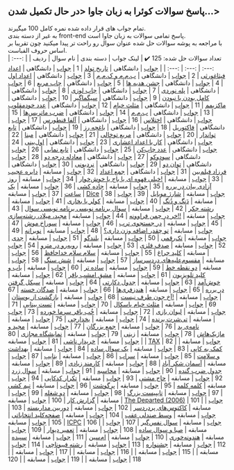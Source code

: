 ## پاسخ سوالات کوئرا به زبان جاوا <در حال تکمیل شدن...>
تمام جواب های قرار داده شده نمره کامل 100 میگیرند.
<br />به غیر از دسته بندی front-end پاسخ تمامی سوالات به زبان جاوا است.
<br />با مراجعه به پوشه سوالات حل شده عنوان سوال رو راحت تر پیدا میکنید چون تقریبا بر اساس حروف الفباست.
<br />تعداد سوالات حل شده: 125
:heavy_check_mark:
| لینک جواب | دسته بندی | نام سوال | ردیف |
| :---: | :---: | :---: | :---: |
| [جواب](https://github.com/BaharehViani/Quera-Solutions/blob/main/%D8%B3%D9%88%D8%A7%D9%84%D8%A7%D8%AA%20%D8%AD%D9%84%20%D8%B4%D8%AF%D9%87/%D8%AA%D8%A7%D8%B1%DB%8C%D8%AE%20%D8%AA%D9%88%D9%84%D8%AF/App.java) | دانشگاهی | [تاریخ تولد](https://quera.org/problemset/615) | 1
| [جواب](https://github.com/BaharehViani/Quera-Solutions/blob/main/%D8%B3%D9%88%D8%A7%D9%84%D8%A7%D8%AA%20%D8%AD%D9%84%20%D8%B4%D8%AF%D9%87/%D8%A7%D8%B9%D8%AF%D8%A7%D8%AF%20%D9%81%DB%8C%D8%AB%D8%A7%D8%BA%D9%88%D8%B1%D8%AB%DB%8C/App.java) | دانشگاهی | [اعداد فیثاغورثی](https://quera.org/problemset/280) | 2
| [جواب](https://github.com/BaharehViani/Quera-Solutions/blob/main/%D8%B3%D9%88%D8%A7%D9%84%D8%A7%D8%AA%20%D8%AD%D9%84%20%D8%B4%D8%AF%D9%87/%D8%A8.%D9%85.%D9%85%20%D9%88%20%DA%A9.%D9%85.%D9%85/App.java) | دانشگاهی | [ب.م.م و ک.م.م](https://quera.org/problemset/590) | 3
| [جواب](https://github.com/BaharehViani/Quera-Solutions/blob/main/%D8%B3%D9%88%D8%A7%D9%84%D8%A7%D8%AA%20%D8%AD%D9%84%20%D8%B4%D8%AF%D9%87/%D8%A7%D8%B9%D8%AF%D8%A7%D8%AF%20%D8%A7%D9%88%D9%84/App.java) | دانشگاهی | [اعداد اول](https://quera.org/problemset/293) | 4
| [جواب](https://github.com/BaharehViani/Quera-Solutions/blob/main/%D8%B3%D9%88%D8%A7%D9%84%D8%A7%D8%AA%20%D8%AD%D9%84%20%D8%B4%D8%AF%D9%87/%D8%AC%D8%B4%D9%86%20%D9%87%D8%AF%DB%8C%D9%87%E2%80%8C%D9%87%D8%A7/App.java) | دانشگاهی | [جشن هدیه ها](https://quera.org/problemset/660) | 5
| [جواب](https://github.com/BaharehViani/Quera-Solutions/blob/main/%D8%B3%D9%88%D8%A7%D9%84%D8%A7%D8%AA%20%D8%AD%D9%84%20%D8%B4%D8%AF%D9%87/%DA%86%D8%A7%D9%BE%20%D9%85%D8%B1%D8%A8%D8%B9/App.java) | دانشگاهی | [چاپ مربع](https://quera.org/problemset/591) | 6
| [جواب](https://github.com/BaharehViani/Quera-Solutions/blob/main/%D8%B3%D9%88%D8%A7%D9%84%D8%A7%D8%AA%20%D8%AD%D9%84%20%D8%B4%D8%AF%D9%87/%D9%BE%D9%84%D9%87%E2%80%8C%D9%86%D9%88%D8%B1%D8%AF%DB%8C/App.java) | دانشگاهی | [پله نوردی](https://quera.org/problemset/603) | 7
| [جواب](https://github.com/BaharehViani/Quera-Solutions/blob/main/%D8%B3%D9%88%D8%A7%D9%84%D8%A7%D8%AA%20%D8%AD%D9%84%20%D8%B4%D8%AF%D9%87/%DA%86%D8%A7%D9%BE%20%D9%84%D9%88%D8%B2%DB%8C/App.java) | دانشگاهی | [چاپ لوزی](https://quera.org/problemset/618) | 8
| [جواب](https://github.com/BaharehViani/Quera-Solutions/blob/main/%D8%B3%D9%88%D8%A7%D9%84%D8%A7%D8%AA%20%D8%AD%D9%84%20%D8%B4%D8%AF%D9%87/%DA%A9%D8%A7%D9%85%D9%84%20%D8%A8%D9%88%D8%AF%D9%86%20%DB%8C%D8%A7%20%D9%86%D8%A8%D9%88%D8%AF%D9%86/App.java) | دانشگاهی | [کامل بودن یا نبودن](https://quera.org/problemset/282) | 9
| [جواب](https://github.com/BaharehViani/Quera-Solutions/blob/main/%D8%B3%D9%88%D8%A7%D9%84%D8%A7%D8%AA%20%D8%AD%D9%84%20%D8%B4%D8%AF%D9%87/%D8%B3%DB%8C%DA%AF%D9%85%D8%A7%DA%AF%DB%8C%D8%B1/App.java) | دانشگاهی | [سیگماگیر](https://quera.org/problemset/647) | 10
| [جواب](https://github.com/BaharehViani/Quera-Solutions/blob/main/%D8%B3%D9%88%D8%A7%D9%84%D8%A7%D8%AA%20%D8%AD%D9%84%20%D8%B4%D8%AF%D9%87/%D9%85%D8%A7%DA%A9%D8%B2%DB%8C%D9%85%D9%85/App.java) | دانشگاهی | [ماکزیمم](https://quera.org/problemset/588) | 11
| [جواب](https://github.com/BaharehViani/Quera-Solutions/blob/main/%D8%B3%D9%88%D8%A7%D9%84%D8%A7%D8%AA%20%D8%AD%D9%84%20%D8%B4%D8%AF%D9%87/%D9%85%D8%AB%D9%84%D8%AB%20%D8%AE%DB%8C%D8%A7%D9%85/App.java) | دانشگاهی | [مثلث خیام](https://quera.org/problemset/595) | 12
| [جواب](https://github.com/BaharehViani/Quera-Solutions/blob/main/%D8%B3%D9%88%D8%A7%D9%84%D8%A7%D8%AA%20%D8%AD%D9%84%20%D8%B4%D8%AF%D9%87/%D8%B9%D8%AF%D8%AF%20%D8%AE%D9%88%D8%AF%D9%85%D9%82%D9%84%D9%88%D8%A8/App.java) | دانشگاهی | [عدد خودمقلوب](https://quera.org/problemset/617) | 13
| [جواب](https://github.com/BaharehViani/Quera-Solutions/blob/main/%D8%B3%D9%88%D8%A7%D9%84%D8%A7%D8%AA%20%D8%AD%D9%84%20%D8%B4%D8%AF%D9%87/%D8%A8.%D9%85.%D9%85/App.java) | دانشگاهی | [ب.م.م](https://quera.org/problemset/305) | 14
| [جواب](https://github.com/BaharehViani/Quera-Solutions/blob/main/%D8%B3%D9%88%D8%A7%D9%84%D8%A7%D8%AA%20%D8%AD%D9%84%20%D8%B4%D8%AF%D9%87/%D8%B6%D8%B1%D8%A8%20%D9%85%D8%A7%D8%AA%D8%B1%DB%8C%D8%B3%E2%80%8C%D9%87%D8%A7/App.java) | دانشگاهی | [ضرب ماتریس‌ها](https://quera.org/problemset/607) | 15
| [جواب](https://github.com/BaharehViani/Quera-Solutions/blob/main/%D8%B3%D9%88%D8%A7%D9%84%D8%A7%D8%AA%20%D8%AD%D9%84%20%D8%B4%D8%AF%D9%87/%D8%A7%D8%AE%D8%AA%D9%84%D8%A7%D8%B3/App.java) | دانشگاهی | [اختلاس](https://quera.org/problemset/177664) | 16
| [جواب](https://github.com/BaharehViani/Quera-Solutions/blob/main/%D8%B3%D9%88%D8%A7%D9%84%D8%A7%D8%AA%20%D8%AD%D9%84%20%D8%B4%D8%AF%D9%87/%D8%A2%D9%84%D9%81%D8%A7%20%D9%82%D9%86%D8%B7%D9%88%D8%B1%D8%B3/App.java) | دانشگاهی | [آلفا قنطورس](https://quera.org/problemset/66859) | 17
| [جواب](https://github.com/BaharehViani/Quera-Solutions/blob/main/%D8%B3%D9%88%D8%A7%D9%84%D8%A7%D8%AA%20%D8%AD%D9%84%20%D8%B4%D8%AF%D9%87/%D9%81%D8%A7%DA%A9%D8%AA%D9%88%D8%B1%DB%8C%D9%84/App.java) | دانشگاهی | [فاکتوریل](https://quera.org/problemset/589) | 18
| [جواب](https://github.com/BaharehViani/Quera-Solutions/blob/main/%D8%B3%D9%88%D8%A7%D9%84%D8%A7%D8%AA%20%D8%AD%D9%84%20%D8%B4%D8%AF%D9%87/%D8%A8%D8%A7%D8%BA%DA%86%D9%87%20%D8%B1%D8%B2/App.java) | دانشگاهی | [باغچه رز](https://quera.org/problemset/66867) | 19
| [جواب](https://github.com/BaharehViani/Quera-Solutions/blob/main/%D8%B3%D9%88%D8%A7%D9%84%D8%A7%D8%AA%20%D8%AD%D9%84%20%D8%B4%D8%AF%D9%87/%D8%AA%D8%A7%D8%A8%D8%B9%20%D8%AA%D9%88%D8%A7%D9%86%D8%AF%D8%A7%D8%B1/App.java) | دانشگاهی | [تابع تواندار](https://quera.org/problemset/304) | 20
| [جواب](https://github.com/BaharehViani/Quera-Solutions/blob/main/%D8%B3%D9%88%D8%A7%D9%84%D8%A7%D8%AA%20%D8%AD%D9%84%20%D8%B4%D8%AF%D9%87/%D9%85%D8%B1%D8%A8%D8%B9%20%D8%AA%D9%88%D8%AE%D8%A7%D9%84%DB%8C/App.java) | دانشگاهی | [مربع توخالی](https://quera.org/problemset/283) | 21
| [جواب](https://github.com/BaharehViani/Quera-Solutions/blob/main/%D8%B3%D9%88%D8%A7%D9%84%D8%A7%D8%AA%20%D8%AD%D9%84%20%D8%B4%D8%AF%D9%87/%D9%85%D8%A8%D9%86%D8%A7/App.java) | دانشگاهی | [مبنا](https://quera.org/problemset/594) | 22
| [جواب](https://github.com/BaharehViani/Quera-Solutions/blob/main/%D8%B3%D9%88%D8%A7%D9%84%D8%A7%D8%AA%20%D8%AD%D9%84%20%D8%B4%D8%AF%D9%87/%DA%A9%D8%A7%D8%B1%20%D8%A8%D8%A7%20%D8%A7%D8%B9%D8%AF%D8%A7%D8%AF%20%D8%A7%D8%B9%D8%B4%D8%A7%D8%B1%DB%8C/App.java) | دانشگاهی | [کار با اعداد اعشاری](https://quera.org/problemset/292) | 23
| [جواب](https://github.com/BaharehViani/Quera-Solutions/blob/main/%D8%B3%D9%88%D8%A7%D9%84%D8%A7%D8%AA%20%D8%AD%D9%84%20%D8%B4%D8%AF%D9%87/%D8%A7%D9%88%D9%84%E2%80%8C%D8%A8%DB%8C%D9%86%DB%8C/App.java) | دانشگاهی | [اول‌بینی](https://quera.org/problemset/649) | 24
| [جواب](https://github.com/BaharehViani/Quera-Solutions/blob/main/%D8%B3%D9%88%D8%A7%D9%84%D8%A7%D8%AA%20%D8%AD%D9%84%20%D8%B4%D8%AF%D9%87/%D8%B9%D8%AF%D8%AF%20%DA%86%D8%A7%D9%BE%E2%80%8C%DA%A9%D9%86/App.java) | دانشگاهی | [عدد چاپ‌کن](https://quera.org/problemset/9774) | 25
| [جواب](https://github.com/BaharehViani/Quera-Solutions/blob/main/%D8%B3%D9%88%D8%A7%D9%84%D8%A7%D8%AA%20%D8%AD%D9%84%20%D8%B4%D8%AF%D9%87/%D8%AA%D8%A7%D8%A8%D8%B9%20%D9%86%D9%85%D8%A7%DB%8C%DB%8C/App.java) | دانشگاهی | [تابع نمایی](https://quera.org/problemset/297) | 26
| [جواب](https://github.com/BaharehViani/Quera-Solutions/blob/main/%D8%B3%D9%88%D8%A7%D9%84%D8%A7%D8%AA%20%D8%AD%D9%84%20%D8%B4%D8%AF%D9%87/%D8%B3%D9%88%D8%AF%D9%88%DA%A9%D9%88/App.java) | دانشگاهی | [سودوکو](https://quera.org/problemset/9743) | 27
| [جواب](https://github.com/BaharehViani/Quera-Solutions/blob/main/%D8%B3%D9%88%D8%A7%D9%84%D8%A7%D8%AA%20%D8%AD%D9%84%20%D8%B4%D8%AF%D9%87/%D9%85%D8%B9%D8%A7%D8%AF%D9%84%D9%87%20%D8%AF%D8%B1%D8%AC%D9%87%20%D8%AF%D9%88/App.java) | دانشگاهی | [معادله درجه دو](https://quera.org/problemset/294) | 28
| [جواب](https://github.com/BaharehViani/Quera-Solutions/blob/main/%D8%B3%D9%88%D8%A7%D9%84%D8%A7%D8%AA%20%D8%AD%D9%84%20%D8%B4%D8%AF%D9%87/%D8%AA%D9%88%D8%A7%D9%86%20%D8%AF%D9%88/App.java) | دانشگاهی | [توان دو](https://quera.org/problemset/616) | 29
| [جواب](https://github.com/BaharehViani/Quera-Solutions/blob/main/%D8%B3%D9%88%D8%A7%D9%84%D8%A7%D8%AA%20%D8%AD%D9%84%20%D8%B4%D8%AF%D9%87/%D9%86%D8%B1%D8%AF%D8%A8%D9%88%D9%86%DB%8C/App.java) | دانشگاهی | [نردبونی](https://quera.org/problemset/640) | 30
| [جواب](https://github.com/BaharehViani/Quera-Solutions/blob/main/%D8%B3%D9%88%D8%A7%D9%84%D8%A7%D8%AA%20%D8%AD%D9%84%20%D8%B4%D8%AF%D9%87/%D9%81%D8%B1%D8%B2%D8%A7%D8%AF%20%D9%81%DB%8C%D9%84%D9%85%E2%80%8C%D8%A8%DB%8C%D9%86/App.java) | دانشگاهی | [فرزاد فیلم‌بین](https://quera.org/problemset/655) | 31
| [جواب](https://github.com/BaharehViani/Quera-Solutions/blob/main/%D8%B3%D9%88%D8%A7%D9%84%D8%A7%D8%AA%20%D8%AD%D9%84%20%D8%B4%D8%AF%D9%87/%D8%AC%D9%85%D8%B9%20%D8%A7%D8%B9%D8%AF%D8%A7%D8%AF/App.java) | دانشگاهی | [جمع اعداد](https://quera.org/problemset/637) | 32
| [جواب](https://github.com/BaharehViani/Quera-Solutions/blob/main/%D8%B3%D9%88%D8%A7%D9%84%D8%A7%D8%AA%20%D8%AD%D9%84%20%D8%B4%D8%AF%D9%87/%D8%AF%D8%A7%DB%8C%D8%B1%D9%87%20%D8%B9%D8%AC%DB%8C%D8%A8/App.java) | مسابقه | [دایره عجیب](https://quera.org/problemset/34081) | 33
| [جواب](https://github.com/BaharehViani/Quera-Solutions/blob/main/%D8%B3%D9%88%D8%A7%D9%84%D8%A7%D8%AA%20%D8%AD%D9%84%20%D8%B4%D8%AF%D9%87/%D8%AE%DB%8C%D9%84%DB%8C%20%D9%82%D9%87%D9%88%D9%87%20%D8%A7%DB%8C%20%DB%8C%D8%A7%20%D8%A8%D8%A7%D8%AC%20%DB%8C%D8%A7%20%D8%AE%D9%88%D8%B4%E2%80%8C%D8%AE%D9%88%D8%A7%D8%B1!/App.java) | مسابقه | [!خیلی قهوه ای یا باج یا خوش‌خوار](https://quera.org/problemset/9596) | 34
| [جواب](https://github.com/BaharehViani/Quera-Solutions/blob/main/%D8%B3%D9%88%D8%A7%D9%84%D8%A7%D8%AA%20%D8%AD%D9%84%20%D8%B4%D8%AF%D9%87/%D8%B1%D9%88%D8%B2%20%D8%A2%D8%B2%D8%A7%D8%AF%DB%8C%20%D8%A8%DB%8C%D8%A7%D9%86%20%D8%AF%D8%B1%20%D8%A8%D8%B1%D8%B1%D9%87/App.java) | مسابقه | [روز آزادی بیان در برره](https://quera.org/problemset/10162) | 35
| [جواب](https://github.com/BaharehViani/Quera-Solutions/blob/main/%D8%B3%D9%88%D8%A7%D9%84%D8%A7%D8%AA%20%D8%AD%D9%84%20%D8%B4%D8%AF%D9%87/%D8%AC%D8%A7%D8%AF%D9%87%20%DA%A9%D8%B4%DB%8C/App.java) | مسابقه | [جاده کشی](https://quera.org/problemset/2637) | 36
| [جواب](https://github.com/BaharehViani/Quera-Solutions/blob/main/%D8%B3%D9%88%D8%A7%D9%84%D8%A7%D8%AA%20%D8%AD%D9%84%20%D8%B4%D8%AF%D9%87/%DB%8C%DA%A9%20%D8%B3%D8%A7%D8%B9%D8%AA/App.java) | مسابقه | [یک ساعت](https://quera.org/problemset/2886) | 37
| [جواب](https://github.com/BaharehViani/Quera-Solutions/blob/main/%D8%B3%D9%88%D8%A7%D9%84%D8%A7%D8%AA%20%D8%AD%D9%84%20%D8%B4%D8%AF%D9%87/Dice/App.java) | مسابقه | [Dice](https://quera.org/problemset/41175) | 38
| [جواب](https://github.com/BaharehViani/Quera-Solutions/blob/main/%D8%B3%D9%88%D8%A7%D9%84%D8%A7%D8%AA%20%D8%AD%D9%84%20%D8%B4%D8%AF%D9%87/%D8%B4%D8%A7%D8%B1%DA%98%20%D9%85%D9%88%D8%A8%D8%A7%DB%8C%D9%84/App.java) | مسابقه | [شارژ موبایل](https://quera.org/problemset/17244) | 39
| [جواب](https://github.com/BaharehViani/Quera-Solutions/blob/main/%D8%B3%D9%88%D8%A7%D9%84%D8%A7%D8%AA%20%D8%AD%D9%84%20%D8%B4%D8%AF%D9%87/%D8%AF%D9%8E%D9%86%DA%AF%20%D9%88%20%D8%AF%D9%8F%D9%86%DA%AF/App.java) | مسابقه | [دَنگ و دُنگ](https://quera.org/problemset/127290) | 40
| [جواب](https://github.com/BaharehViani/Quera-Solutions/blob/main/%D8%B3%D9%88%D8%A7%D9%84%D8%A7%D8%AA%20%D8%AD%D9%84%20%D8%B4%D8%AF%D9%87/%DA%A9%D9%88%D9%84%D8%B1%20%DB%8C%D8%A7%20%D8%A8%D8%AE%D8%A7%D8%B1%DB%8C/App.java) | مسابقه | [کولر یا بخاری](https://quera.org/problemset/147635) | 41
| [جواب](https://github.com/BaharehViani/Quera-Solutions/blob/main/%D8%B3%D9%88%D8%A7%D9%84%D8%A7%D8%AA%20%D8%AD%D9%84%20%D8%B4%D8%AF%D9%87/%D8%B1%D8%B4%D8%AA%D9%87%20%DA%86%DA%A9%D8%B1/App.java) | مسابقه | [رشته چکر](https://quera.org/problemset/106795) | 42
| [جواب](https://github.com/BaharehViani/Quera-Solutions/blob/main/%D8%B3%D9%88%D8%A7%D9%84%D8%A7%D8%AA%20%D8%AD%D9%84%20%D8%B4%D8%AF%D9%87/%D8%B3%D9%88%D8%A7%D9%84%20%D8%A8%D8%B1%D9%86%D8%A7%D9%85%D9%87%20%D9%86%D9%88%DB%8C%D8%B3%DB%8C%20%D8%A8%D8%B1%D9%86%D8%A7%D9%85%D9%87%20%D9%86%D9%88%DB%8C%D8%B3%DB%8C%20%D8%B3%D9%88%D8%A7%D9%84/App.java) | مسابقه | [سوال برنامه نویسی برنامه نویسی سوال](https://quera.org/problemset/3408) | 43
| [جواب](https://github.com/BaharehViani/Quera-Solutions/blob/main/%D8%B3%D9%88%D8%A7%D9%84%D8%A7%D8%AA%20%D8%AD%D9%84%20%D8%B4%D8%AF%D9%87/%D8%AE%D8%B1%20%D8%AF%D8%B1%20%DA%86%D9%85%D9%86%20%D9%81%D8%B1%D8%A7%D9%88%D9%88%D9%86%D9%87!!/App.java) | مسابقه | [!!خر در چمن فراوونه](https://quera.org/problemset/4065) | 44
| [جواب](https://github.com/BaharehViani/Quera-Solutions/blob/main/%D8%B3%D9%88%D8%A7%D9%84%D8%A7%D8%AA%20%D8%AD%D9%84%20%D8%B4%D8%AF%D9%87/%D9%85%D8%AC%DB%8C%D8%AF%D8%8C%20%D9%85%DB%8C%D9%84%D8%A7%D8%AF%D8%8C%20%D8%B1%D8%B4%D8%AA%D9%87%E2%80%8C%D8%B3%D8%A7%D8%B2%DB%8C/App.java) | مسابقه | [مجید، میلاد، رشته‌سازی](https://quera.org/problemset/9110) | 45
| [جواب](https://github.com/BaharehViani/Quera-Solutions/blob/main/%D8%B3%D9%88%D8%A7%D9%84%D8%A7%D8%AA%20%D8%AD%D9%84%20%D8%B4%D8%AF%D9%87/%D8%AF%D8%B1%20%D8%AC%D8%B3%D8%AA%D8%AC%D9%88%DB%8C%20%D8%AA%D8%B1%D8%A8/App.java) | مسابقه | [در جستجوی ترب](https://quera.org/problemset/62451) | 46
| [جواب](https://github.com/BaharehViani/Quera-Solutions/blob/main/%D8%B3%D9%88%D8%A7%D9%84%D8%A7%D8%AA%20%D8%AD%D9%84%20%D8%B4%D8%AF%D9%87/%D8%B3%D9%88%D8%B1%D8%A7%D8%AE%20%D9%85%D9%88%D8%B4/App.java) | مسابقه | [سوراخ موش](https://quera.org/problemset/91712) | 47
| [جواب](https://github.com/BaharehViani/Quera-Solutions/blob/main/%D8%B3%D9%88%D8%A7%D9%84%D8%A7%D8%AA%20%D8%AD%D9%84%20%D8%B4%D8%AF%D9%87/%D8%AA%D9%88%20%DA%86%D9%82%D8%AF%D8%B1%20%D8%A7%D8%B6%D8%A7%D9%81%D9%87%20%D9%88%D8%B2%D9%86%20%D8%AF%D8%A7%D8%B1%DB%8C%D8%9F/App.java) | مسابقه | [تو چقدر اضافه وزن داری؟](https://quera.org/problemset/3404) | 48
| [جواب](https://github.com/BaharehViani/Quera-Solutions/blob/main/%D8%B3%D9%88%D8%A7%D9%84%D8%A7%D8%AA%20%D8%AD%D9%84%20%D8%B4%D8%AF%D9%87/%D9%86%D9%88%D8%A8%D8%B1%D8%A7%D9%86%D9%87/App.java) | مسابقه | [نوبرانه](https://quera.org/problemset/104588) | 49
| [جواب](https://github.com/BaharehViani/Quera-Solutions/blob/main/%D8%B3%D9%88%D8%A7%D9%84%D8%A7%D8%AA%20%D8%AD%D9%84%20%D8%B4%D8%AF%D9%87/%D8%AA%DA%A9%E2%80%8C%D8%B1%D9%82%D9%85%DB%8C/App.java) | مسابقه | [تک‌رقمی](https://quera.org/problemset/3539) | 50
| [جواب](https://github.com/BaharehViani/Quera-Solutions/blob/main/%D8%B3%D9%88%D8%A7%D9%84%D8%A7%D8%AA%20%D8%AD%D9%84%20%D8%B4%D8%AF%D9%87/%D8%A8%D9%84%D9%86%D8%AF%DA%AF%D9%88/App.java) | مسابقه | [بلندگو](https://quera.org/problemset/3430) | 51
| [جواب](https://github.com/BaharehViani/Quera-Solutions/blob/main/%D8%B3%D9%88%D8%A7%D9%84%D8%A7%D8%AA%20%D8%AD%D9%84%20%D8%B4%D8%AF%D9%87/%D8%AC%D8%AF%DB%8C/App.java) | مسابقه | [جدی](https://quera.org/problemset/34085) | 52
| [جواب](https://github.com/BaharehViani/Quera-Solutions/blob/main/%D8%B3%D9%88%D8%A7%D9%84%D8%A7%D8%AA%20%D8%AD%D9%84%20%D8%B4%D8%AF%D9%87/%D8%B5%D8%AF%D9%81%20%D9%81%D9%84%D8%B2%DB%8C/App.java) | مسابقه | [صدف فلزی](https://quera.org/problemset/6581) | 53
| [جواب](https://github.com/BaharehViani/Quera-Solutions/blob/main/%D8%B3%D9%88%D8%A7%D9%84%D8%A7%D8%AA%20%D8%AD%D9%84%20%D8%B4%D8%AF%D9%87/%D8%B1%D9%88%D8%A8%D9%87%E2%80%8C%D8%B1%D9%88%20%D8%AF%D8%B1%20%D9%85%D8%AA%D8%B1%D9%88/App.java) | مسابقه | [روبه‌رو در مترو](https://quera.org/problemset/218361) | 54
| [جواب](https://github.com/BaharehViani/Quera-Solutions/blob/main/%D8%B3%D9%88%D8%A7%D9%84%D8%A7%D8%AA%20%D8%AD%D9%84%20%D8%B4%D8%AF%D9%87/%DA%A9%D9%84%DB%8C%D8%AF%20%DA%86%D8%B1%D8%A7%D8%BA/App.java) | مسابقه | [کلید چراغ](https://quera.org/problemset/49028) | 55
| [جواب](https://github.com/BaharehViani/Quera-Solutions/blob/main/%D8%B3%D9%88%D8%A7%D9%84%D8%A7%D8%AA%20%D8%AD%D9%84%20%D8%B4%D8%AF%D9%87/%D8%B3%D9%84%D8%A7%D9%85%20%D8%B3%D9%84%D8%A7%D9%85%20%D8%AE%D8%AF%D8%A7%D8%AD%D8%A7%D9%81%D8%B8/App.java) | مسابقه | [سلام سلام خداحافظ](https://quera.org/problemset/31021) | 56
| [جواب](https://github.com/BaharehViani/Quera-Solutions/blob/main/%D8%B3%D9%88%D8%A7%D9%84%D8%A7%D8%AA%20%D8%AD%D9%84%20%D8%B4%D8%AF%D9%87/%D9%85%D9%82%D8%B3%D9%88%D9%85%E2%80%8C%D8%B9%D9%84%DB%8C%D9%87%E2%80%8C%D9%87%D8%A7%DB%8C%20%D8%AF%D8%B1%D8%AF%D8%B3%D8%B1%D8%B3%D8%A7%D8%B2/App.java) | مسابقه | [مقسوم‌علیه‌های دردسرساز](https://quera.org/problemset/33045) | 57
| [جواب](https://github.com/BaharehViani/Quera-Solutions/blob/main/%D8%B3%D9%88%D8%A7%D9%84%D8%A7%D8%AA%20%D8%AD%D9%84%20%D8%B4%D8%AF%D9%87/%D8%B4%D8%B4%20%D8%B3%D9%86%DA%AF/main.py) | مسابقه | [شش سنگ](https://quera.org/problemset/211019) | 58
| [جواب](https://github.com/BaharehViani/Quera-Solutions/blob/main/%D8%B3%D9%88%D8%A7%D9%84%D8%A7%D8%AA%20%D8%AD%D9%84%20%D8%B4%D8%AF%D9%87/%D8%AF%D9%88%20%D9%86%D9%82%D8%B7%D9%87%20%D8%AE%D8%B7/App.java) | مسابقه | [دو نقطه خط](https://quera.org/problemset/3414) | 59
| [جواب](https://github.com/BaharehViani/Quera-Solutions/blob/main/%D8%B3%D9%88%D8%A7%D9%84%D8%A7%D8%AA%20%D8%AD%D9%84%20%D8%B4%D8%AF%D9%87/%D8%B3%D8%A7%D8%AF%D9%87%20%D8%AA%D8%B1/App.java) | مسابقه | [ساده تر](https://quera.org/problemset/3403) | 60
| [جواب](https://github.com/BaharehViani/Quera-Solutions/blob/main/%D8%B3%D9%88%D8%A7%D9%84%D8%A7%D8%AA%20%D8%AD%D9%84%20%D8%B4%D8%AF%D9%87/%D8%A8%D8%A7%D8%A8%20%D9%88%20%DA%A9%D9%84%DB%8C%D8%AF%20%D8%AA%D9%84%D9%88%DB%8C%D8%B2%DB%8C%D9%88%D9%86/App.java) | مسابقه | [باب و کلید تلویزیون](https://quera.org/problemset/14580) | 61
| [جواب](https://github.com/BaharehViani/Quera-Solutions/blob/main/%D8%B3%D9%88%D8%A7%D9%84%D8%A7%D8%AA%20%D8%AD%D9%84%20%D8%B4%D8%AF%D9%87/%D9%85%D8%B4%D9%82%20%D8%A7%D9%85%D8%B4%D8%A8%20%D8%A8%D8%A7%D9%82%D8%B1/App.java) | مسابقه | [مشق امشب باقر](https://quera.org/problemset/10230) | 62
| [جواب](https://github.com/BaharehViani/Quera-Solutions/blob/main/%D8%B3%D9%88%D8%A7%D9%84%D8%A7%D8%AA%20%D8%AD%D9%84%20%D8%B4%D8%AF%D9%87/%D8%AE%D9%88%D8%B4%E2%80%8C%D8%A2%D9%85%D8%AF/App.java) | مسابقه | [خوش‌آمد](https://quera.org/problemset/123798) | 63
| [جواب](https://github.com/BaharehViani/Quera-Solutions/blob/main/%D8%B3%D9%88%D8%A7%D9%84%D8%A7%D8%AA%20%D8%AD%D9%84%20%D8%B4%D8%AF%D9%87/%D8%AC%D8%AF%D9%88%D9%84%20%D8%AF%DA%A9%D8%A7%D8%B1%D8%AA%DB%8C/App.java) | مسابقه | [جدول دکارتی](https://quera.org/problemset/209103) | 64
| [جواب](https://github.com/BaharehViani/Quera-Solutions/blob/main/%D8%B3%D9%88%D8%A7%D9%84%D8%A7%D8%AA%20%D8%AD%D9%84%20%D8%B4%D8%AF%D9%87/%D8%B3%DB%8C%DA%A9%D9%84%20%DA%AF%D8%B1%D9%81%D8%AA%D9%86%20%D8%AF%D8%B1%20%D8%A8%D8%B1%D8%B1%D9%87/App.java) | مسابقه | [سیکل گرفتن در برره](https://quera.org/problemset/10166) | 65
| [جواب](https://github.com/BaharehViani/Quera-Solutions/blob/main/%D8%B3%D9%88%D8%A7%D9%84%D8%A7%D8%AA%20%D8%AD%D9%84%20%D8%B4%D8%AF%D9%87/%D9%87%D9%86%D8%AF%D8%B2%D9%81%D8%B1%DB%8C%E2%80%8C%D9%87%D8%A7/App.java) | مسابقه | [هندزفری‌ها](https://quera.org/problemset/110014) | 66
| [جواب](https://github.com/BaharehViani/Quera-Solutions/blob/main/%D8%B3%D9%88%D8%A7%D9%84%D8%A7%D8%AA%20%D8%AD%D9%84%20%D8%B4%D8%AF%D9%87/%D8%B5%D8%AF%DA%AF%D8%A7%D9%86%20%D8%AE%D8%B3%D8%AA%D9%87/App.java) | مسابقه | [صدگان خسته](https://quera.org/problemset/3406) | 67
| [جواب](https://github.com/BaharehViani/Quera-Solutions/blob/main/%D8%B3%D9%88%D8%A7%D9%84%D8%A7%D8%AA%20%D8%AD%D9%84%20%D8%B4%D8%AF%D9%87/%D8%A2%D8%AE%20%D8%AC%D9%88%D9%86%20%D8%B7%D8%B1%D9%81%20%D9%86%DB%8C%D8%B3%D8%AA!/App.java) | مسابقه | [!آخ جون طرف نیست](https://quera.org/problemset/3538) | 68
| [جواب](https://github.com/BaharehViani/Quera-Solutions/blob/main/%D8%B3%D9%88%D8%A7%D9%84%D8%A7%D8%AA%20%D8%AD%D9%84%20%D8%B4%D8%AF%D9%87/%D8%A8%D8%A7%D8%B2%DA%AF%D8%B4%D8%AA%20%D8%A7%D8%B2%20%D8%A8%D9%88%D8%B3%D8%AA%D8%A7%D9%86/App.java) | مسابقه | [بازگشت از بوستان](https://quera.org/problemset/3029) | 69
| [جواب](https://github.com/BaharehViani/Quera-Solutions/blob/main/%D8%B3%D9%88%D8%A7%D9%84%D8%A7%D8%AA%20%D8%AD%D9%84%20%D8%B4%D8%AF%D9%87/%D9%85%D8%AB%D9%84%D8%AB%20%D8%AE%DB%8C%D8%A7%D9%85%20%D9%BE%D8%A7%D8%B3%DA%A9%D8%A7%D9%84/App.java) | مسابقه | [مثلث خیام پاسکال](https://quera.org/problemset/3410) | 70
| [جواب](https://github.com/BaharehViani/Quera-Solutions/blob/main/%D8%B3%D9%88%D8%A7%D9%84%D8%A7%D8%AA%20%D8%AD%D9%84%20%D8%B4%D8%AF%D9%87/%D8%AA%D8%B3%D8%AA%20%D8%A8%DB%8C%D9%86%D8%A7%DB%8C%DB%8C/App.java) | مسابقه | [تست بینایی](https://quera.org/problemset/2659) | 71
| [جواب](https://github.com/BaharehViani/Quera-Solutions/blob/main/%D8%B3%D9%88%D8%A7%D9%84%D8%A7%D8%AA%20%D8%AD%D9%84%20%D8%B4%D8%AF%D9%87/%D9%84%DB%8C%D9%88%D8%A7%D9%86%20%D8%A8%D8%A7%D8%B2%DB%8C/App.java) | مسابقه | [لیوان بازی](https://quera.org/problemset/8901) | 72
| [جواب](https://github.com/BaharehViani/Quera-Solutions/blob/main/%D8%B3%D9%88%D8%A7%D9%84%D8%A7%D8%AA%20%D8%AD%D9%84%20%D8%B4%D8%AF%D9%87/%D8%AE%D9%8F%D8%A8%20%D8%A8%D8%A7%D9%82%D8%B1%20%D8%B3%D8%B1%D9%85%D8%A7%20%D8%AE%D9%88%D8%B1%D8%AF%D9%87/App.java) | مسابقه | [خُب باقر سرما خورده](https://quera.org/problemset/10231) | 73
| [جواب](https://github.com/BaharehViani/Quera-Solutions/blob/main/%D8%B3%D9%88%D8%A7%D9%84%D8%A7%D8%AA%20%D8%AD%D9%84%20%D8%B4%D8%AF%D9%87/%D8%AA%DB%8C%E2%80%8C%D8%B4%D8%B1%D8%AA%20%D8%A8%D8%B1%D9%86%D8%AF%D9%87/App.java) | مسابقه | [تی‌شرت برنده](https://quera.org/problemset/3107) | 74
| [جواب](https://github.com/BaharehViani/Quera-Solutions/blob/main/%D8%B3%D9%88%D8%A7%D9%84%D8%A7%D8%AA%20%D8%AD%D9%84%20%D8%B4%D8%AF%D9%87/%DB%8C%D8%AE%D8%AF%D8%A7%D8%B1%DA%86%DB%8C/App.java) | مسابقه | [یخدارچی](https://quera.org/problemset/3429) | 75
| [جواب](https://github.com/BaharehViani/Quera-Solutions/blob/main/%D8%B3%D9%88%D8%A7%D9%84%D8%A7%D8%AA%20%D8%AD%D9%84%20%D8%B4%D8%AF%D9%87/%D9%86%D8%A7%D9%85%D9%87%E2%80%8C%DB%8C%20%D8%A8%D8%AF/App.java) | مسابقه | [نامه‌ی بد](https://quera.org/problemset/7609) | 76
| [جواب](https://github.com/BaharehViani/Quera-Solutions/blob/main/%D8%B3%D9%88%D8%A7%D9%84%D8%A7%D8%AA%20%D8%AD%D9%84%20%D8%B4%D8%AF%D9%87/%D8%AC%D9%85%D8%B9%20%D8%A8%D8%B2%D8%B1%DA%AF%D8%A7%D9%86/App.java) | مسابقه | [جمع بزرگان](https://quera.org/problemset/2551) | 77
| [جواب](https://github.com/BaharehViani/Quera-Solutions/blob/main/%D8%B3%D9%88%D8%A7%D9%84%D8%A7%D8%AA%20%D8%AD%D9%84%20%D8%B4%D8%AF%D9%87/%D9%85%D8%AC%DB%8C%D8%AF%20%D9%88%20%D9%85%D8%A7%DA%98%DB%8C%DA%A9%E2%80%8C%D9%87%D8%A7%D8%B4/App.java) | مسابقه | [مجید و ماژیک‌هاش](https://quera.org/problemset/9109) | 78
| [جواب](https://github.com/BaharehViani/Quera-Solutions/blob/main/%D8%B3%D9%88%D8%A7%D9%84%D8%A7%D8%AA%20%D8%AD%D9%84%20%D8%B4%D8%AF%D9%87/%D8%B2%DB%8C%D9%86%DB%8C/App.java) | مسابقه | [زینی](https://quera.org/problemset/33023) | 79
| [جواب](https://github.com/BaharehViani/Quera-Solutions/blob/main/%D8%B3%D9%88%D8%A7%D9%84%D8%A7%D8%AA%20%D8%AD%D9%84%20%D8%B4%D8%AF%D9%87/%D9%86%D9%85%D8%A7%DB%8C%D8%B4%DA%AF%D8%A7%D9%87%20%D9%85%D8%AC%D8%A7%D8%B2%DB%8C/App.java) | مسابقه | [نمایشگاه مجازی](https://quera.org/problemset/110015) | 80
| [جواب](https://github.com/BaharehViani/Quera-Solutions/blob/main/%D8%B3%D9%88%D8%A7%D9%84%D8%A7%D8%AA%20%D8%AD%D9%84%20%D8%B4%D8%AF%D9%87/%D8%AE%D8%B1%DB%8C%D8%AF%D8%A7%D8%B1%20%D9%86%D8%A7%D8%B4%DB%8C/App.java) | مسابقه | [خریدار ناشی](https://quera.org/problemset/2755) | 81
| [جواب](https://github.com/BaharehViani/Quera-Solutions/blob/main/%D8%B3%D9%88%D8%A7%D9%84%D8%A7%D8%AA%20%D8%AD%D9%84%20%D8%B4%D8%AF%D9%87/TAX/App.java) | مسابقه | [TAX](https://quera.org/problemset/6313) | 82
| [جواب](https://github.com/BaharehViani/Quera-Solutions/blob/main/%D8%B3%D9%88%D8%A7%D9%84%D8%A7%D8%AA%20%D8%AD%D9%84%20%D8%B4%D8%AF%D9%87/%DA%A9%D9%85%DA%A9%20%D8%A8%D9%87%20%DA%A9%D8%A7%D9%BE%DB%8C/App.java) | مسابقه | [کمک به کاپی](https://quera.org/problemset/8838) | 83
| [جواب](https://github.com/BaharehViani/Quera-Solutions/blob/main/%D8%B3%D9%88%D8%A7%D9%84%D8%A7%D8%AA%20%D8%AD%D9%84%20%D8%B4%D8%AF%D9%87/%DB%8C%DA%A9%20%D8%B3%D9%88%D8%A7%D9%84%20%D8%B3%D8%A7%D8%AF%D9%87/App.java) | مسابقه | [یک سوال ساده](https://quera.org/problemset/2885) | 84
| [جواب](https://github.com/BaharehViani/Quera-Solutions/blob/main/%D8%B3%D9%88%D8%A7%D9%84%D8%A7%D8%AA%20%D8%AD%D9%84%20%D8%B4%D8%AF%D9%87/%D8%A8%D9%87%D8%AF%D8%A7%D8%B4%D8%AA%20%D9%88%20%D8%B3%D9%84%D8%A7%D9%85%D8%AA/App.java) | مسابقه | [بهداشت و سلامت](https://quera.org/problemset/51865) | 85
| [جواب](https://github.com/BaharehViani/Quera-Solutions/blob/main/%D8%B3%D9%88%D8%A7%D9%84%D8%A7%D8%AA%20%D8%AD%D9%84%20%D8%B4%D8%AF%D9%87/%D8%B3%D8%B1%D8%A7%D8%A8/App.java) | مسابقه | [سراب](https://quera.org/problemset/4067) | 86
| [جواب](https://github.com/BaharehViani/Quera-Solutions/blob/main/%D8%B3%D9%88%D8%A7%D9%84%D8%A7%D8%AA%20%D8%AD%D9%84%20%D8%B4%D8%AF%D9%87/%D8%A8%D8%AA%D8%A7%DB%8C%D9%BE/App.java) | مسابقه | [بتایپ](https://quera.org/problemset/28948) | 87
| [جواب](https://github.com/BaharehViani/Quera-Solutions/blob/main/%D8%B3%D9%88%D8%A7%D9%84%D8%A7%D8%AA%20%D8%AD%D9%84%20%D8%B4%D8%AF%D9%87/%D8%A2%D8%B3%D9%85%D8%A7%D9%86%20%D8%B4%DA%A9%D8%B1%20%D8%A2%D8%A8%D8%A7%D8%AF/App.java) | مسابقه | [آسمان شکر آباد](https://quera.org/problemset/6082) | 88
| [جواب](https://github.com/BaharehViani/Quera-Solutions/blob/main/%D8%B3%D9%88%D8%A7%D9%84%D8%A7%D8%AA%20%D8%AD%D9%84%20%D8%B4%D8%AF%D9%87/%DA%A9%D8%A7%D8%B1%D9%85%D9%86%D8%AF%20%D8%B2%DB%8C%D8%A7%D8%AF%DB%8C/App.java) | مسابقه | [کارمند زیادی](https://quera.org/problemset/10636) | 89
| [جواب](https://github.com/BaharehViani/Quera-Solutions/blob/main/%D8%B3%D9%88%D8%A7%D9%84%D8%A7%D8%AA%20%D8%AD%D9%84%20%D8%B4%D8%AF%D9%87/%D8%AC%D8%AF%D9%88%D9%84%20%D8%B6%D8%B1%D8%A8%20%DA%AF%D9%86%D8%AF%D9%87/App.java) | مسابقه | [جدول ضرب گنده](https://quera.org/problemset/3409) | 90
| [جواب](https://github.com/BaharehViani/Quera-Solutions/blob/main/%D8%B3%D9%88%D8%A7%D9%84%D8%A7%D8%AA%20%D8%AD%D9%84%20%D8%B4%D8%AF%D9%87/%D9%85%D8%AD%D8%A7%D8%B3%D8%A8%D9%87/App.java) | مسابقه | [محاسبه](https://quera.org/problemset/52545) | 91
| [جواب](https://github.com/BaharehViani/Quera-Solutions/blob/main/%D8%B3%D9%88%D8%A7%D9%84%D8%A7%D8%AA%20%D8%AD%D9%84%20%D8%B4%D8%AF%D9%87/%D8%B3%D9%88%D8%A7%D9%84%20%D8%B2%D8%B1%D8%AF/App.java) | مسابقه | [سوال زرد](https://quera.org/problemset/3537) | 92
| [جواب](https://github.com/BaharehViani/Quera-Solutions/blob/main/%D8%B3%D9%88%D8%A7%D9%84%D8%A7%D8%AA%20%D8%AD%D9%84%20%D8%B4%D8%AF%D9%87/%D8%AD%D8%A7%D8%AC%20%D9%85%D8%B4%D8%AA%DB%8C/main.py) | مسابقه | [حاج مشتی](https://quera.org/problemset/209104) | 93
| [جواب](https://github.com/BaharehViani/Quera-Solutions/blob/main/%D8%B3%D9%88%D8%A7%D9%84%D8%A7%D8%AA%20%D8%AD%D9%84%20%D8%B4%D8%AF%D9%87/%D8%AA%DA%A9%D8%B1%D8%A7%D8%B1%20%DA%A9%D8%AF%DA%A9%D8%A7%D9%BE%DB%8C/App.java) | مسابقه | [تکرار کدکاپی](https://quera.org/problemset/127289) | 94
| [جواب](https://github.com/BaharehViani/Quera-Solutions/blob/main/%D8%B3%D9%88%D8%A7%D9%84%D8%A7%D8%AA%20%D8%AD%D9%84%20%D8%B4%D8%AF%D9%87/%DA%A9%D9%84%D9%85%D9%87%20%DA%A9%D9%84%D9%85%D9%87/App.java) | مسابقه | [کلمه کلمه](https://quera.org/problemset/108665) | 95
| [جواب](https://github.com/BaharehViani/Quera-Solutions/blob/main/%D8%B3%D9%88%D8%A7%D9%84%D8%A7%D8%AA%20%D8%AD%D9%84%20%D8%B4%D8%AF%D9%87/%D9%BE%D8%B1%DA%AF%D9%88%D8%B4%D8%AA/App.java) | مسابقه | [پرگوشت](https://quera.org/problemset/72882) | 96
| [جواب](https://github.com/BaharehViani/Quera-Solutions/blob/main/%D8%B3%D9%88%D8%A7%D9%84%D8%A7%D8%AA%20%D8%AD%D9%84%20%D8%B4%D8%AF%D9%87/%D8%AA%DB%8C%D9%85%20%DA%A9%D8%B4%DB%8C/App.java) | مسابقه | [تیم کشی](https://quera.org/problemset/80651) | 97
| [جواب](https://github.com/BaharehViani/Quera-Solutions/blob/main/%D8%B3%D9%88%D8%A7%D9%84%D8%A7%D8%AA%20%D8%AD%D9%84%20%D8%B4%D8%AF%D9%87/%D8%AA%D8%A7%DB%8C%D9%BE%DB%8C%D8%B3%D8%AA%20%D8%A8%D8%B2%D8%B1%DA%AF/App.java) | مسابقه | [تایپیست بزرگ](https://quera.org/problemset/3416) | 98
| [جواب](https://github.com/BaharehViani/Quera-Solutions/blob/main/%D8%B3%D9%88%D8%A7%D9%84%D8%A7%D8%AA%20%D8%AD%D9%84%20%D8%B4%D8%AF%D9%87/%D8%AF%D9%88%20%D8%B4%D8%BA%D9%84%D9%87/App.java) | مسابقه | [دو شغله](https://quera.org/problemset/111990) | 99
| [جواب](https://github.com/BaharehViani/Quera-Solutions/blob/main/%D8%B3%D9%88%D8%A7%D9%84%D8%A7%D8%AA%20%D8%AD%D9%84%20%D8%B4%D8%AF%D9%87/%DA%AF%D8%B2%D8%A7%D8%B1%D8%B4%20%DA%A9%D8%A7%D8%B1/App.java) | مسابقه | [گزارش کار](https://quera.org/problemset/49535) | 100
| [جواب](https://github.com/BaharehViani/Quera-Solutions/blob/main/%D8%B3%D9%88%D8%A7%D9%84%D8%A7%D8%AA%20%D8%AD%D9%84%20%D8%B4%D8%AF%D9%87/The%20Departed%20(2006)/App.java) | مسابقه | [The Departed (2006)](https://quera.org/problemset/132251) | 101
| [جواب](https://github.com/BaharehViani/Quera-Solutions/blob/main/%D8%B3%D9%88%D8%A7%D9%84%D8%A7%D8%AA%20%D8%AD%D9%84%20%D8%B4%D8%AF%D9%87/%DA%A9%D8%A7%DA%A9%D8%AA%D9%88%D8%B3%E2%80%8C%D9%87%D8%A7%DB%8C%20%D9%BE%D8%B1%D8%AF%D8%B1%D8%AF%D8%B3%D8%B1/App.java) | مسابقه | [کاکتوس‌های پردردسر](https://quera.org/problemset/52542) | 102
| [جواب](https://github.com/BaharehViani/Quera-Solutions/blob/main/%D8%B3%D9%88%D8%A7%D9%84%D8%A7%D8%AA%20%D8%AD%D9%84%20%D8%B4%D8%AF%D9%87/%D8%AF%D9%88%D8%B1%D8%A8%DB%8C%D9%86%20%D9%85%D8%AF%D8%A7%D8%B1%D8%A8%D8%B3%D8%AA%D9%87/App.java) | مسابقه | [دوربین مداربسته](https://quera.org/problemset/2794) | 103
| [جواب](https://github.com/BaharehViani/Quera-Solutions/blob/main/%D8%B3%D9%88%D8%A7%D9%84%D8%A7%D8%AA%20%D8%AD%D9%84%20%D8%B4%D8%AF%D9%87/%D9%88%D8%B3%D8%B7%20%D8%B5%D9%86%D8%AF%D9%84%DB%8C%20%D8%B9%D9%82%D8%A8/App.java) | مسابقه | [وسط صندلی عقب](https://quera.org/problemset/3412) | 104
| [جواب](https://github.com/BaharehViani/Quera-Solutions/blob/main/%D8%B3%D9%88%D8%A7%D9%84%D8%A7%D8%AA%20%D8%AD%D9%84%20%D8%B4%D8%AF%D9%87/%D8%B5%D9%81%D8%AD%D9%87%E2%80%8C%DA%A9%D9%84%DB%8C%D8%AF%20%D8%A7%D9%86%D8%AA%D8%AE%D8%A7%D8%A8%D8%A7%D8%AA%DB%8C/App.java) | مسابقه | [صفحه‌کلید انتخاباتی](https://quera.org/problemset/7998) | 105
| [جواب](https://github.com/BaharehViani/Quera-Solutions/blob/main/%D8%B3%D9%88%D8%A7%D9%84%D8%A7%D8%AA%20%D8%AD%D9%84%20%D8%B4%D8%AF%D9%87/ICPC/App.java) | مسابقه | [ICPC](https://quera.org/problemset/26109) | 106
| [جواب](https://github.com/BaharehViani/Quera-Solutions/blob/main/%D8%B3%D9%88%D8%A7%D9%84%D8%A7%D8%AA%20%D8%AD%D9%84%20%D8%B4%D8%AF%D9%87/%D8%B3%D9%88%D8%A7%D9%84%20%D9%86%D9%81%D8%B3%E2%80%8C%DA%AF%DB%8C%D8%B1/App.java) | مسابقه | [سوال نفس‌گیر](https://quera.org/problemset/26651) | 107
| [جواب](https://github.com/BaharehViani/Quera-Solutions/blob/main/%D8%B3%D9%88%D8%A7%D9%84%D8%A7%D8%AA%20%D8%AD%D9%84%20%D8%B4%D8%AF%D9%87/%D8%B5%D8%A8%D8%A7%20%D9%88%20%D8%B3%D9%88%D8%A7%D9%84%20%D8%B3%D8%A7%D8%AF%D9%87/App.java) | مسابقه | [صبا و سوال ساده](https://quera.org/problemset/31025) | 108
| [جواب](https://github.com/BaharehViani/Quera-Solutions/blob/main/%D8%B3%D9%88%D8%A7%D9%84%D8%A7%D8%AA%20%D8%AD%D9%84%20%D8%B4%D8%AF%D9%87/%D8%AA%D8%B9%D9%85%DB%8C%D8%B1%20%D8%AF%DB%8C%D9%88%D8%A7%D8%B1/App.java) | مسابقه | [تعمیر دیوار](https://quera.org/problemset/6580) | 109
| [جواب](https://github.com/BaharehViani/Quera-Solutions/blob/main/%D8%B3%D9%88%D8%A7%D9%84%D8%A7%D8%AA%20%D8%AD%D9%84%20%D8%B4%D8%AF%D9%87/%D9%87%D9%86%D8%AF%D9%88%D9%86%D9%87%E2%80%8C%D8%AE%D9%88%D8%B1%DB%8C/App.java) | مسابقه | [هندونه‌خوری](https://quera.org/problemset/35253) | 110
| [جواب](https://github.com/BaharehViani/Quera-Solutions/blob/main/%D8%B3%D9%88%D8%A7%D9%84%D8%A7%D8%AA%20%D8%AD%D9%84%20%D8%B4%D8%AF%D9%87/%D8%A7%D9%85%E2%80%8C%D8%B3%DB%8C%D9%86/App.java) | مسابقه | [ام‌سین](https://quera.org/problemset/28947) | 111
| [جواب](https://github.com/BaharehViani/Quera-Solutions/blob/main/%D8%B3%D9%88%D8%A7%D9%84%D8%A7%D8%AA%20%D8%AD%D9%84%20%D8%B4%D8%AF%D9%87/%D8%B3%D9%BE%DB%8C%D8%AF%D9%87/App.java) | مسابقه | [سپیده](https://quera.org/problemset/31020) | 112
| [جواب](https://github.com/BaharehViani/Quera-Solutions/blob/main/%D8%B3%D9%88%D8%A7%D9%84%D8%A7%D8%AA%20%D8%AD%D9%84%20%D8%B4%D8%AF%D9%87/%D8%AC%D8%B4%D9%86%D9%88%D8%A7%D8%B1%D9%87/App.java) | مسابقه | [جشنواره](https://quera.org/problemset/104589) | 113
| [جواب](https://github.com/BaharehViani/Quera-Solutions/blob/main/%D8%B3%D9%88%D8%A7%D9%84%D8%A7%D8%AA%20%D8%AD%D9%84%20%D8%B4%D8%AF%D9%87/%D8%B1%D8%B4%D8%AA%D9%87%20%D9%81%DB%8C%D8%A8%D9%88%D9%86%D8%A7%DA%86%DB%8C/App.java) | مسابقه | [رشته فیبوناچی](https://quera.org/problemset/17675) | 114
| [جواب]() | مسابقه | [](https://quera.org/problemset/615) | 115
| [جواب]() | مسابقه | [](https://quera.org/problemset/615) | 116
| [جواب]() | مسابقه | [](https://quera.org/problemset/615) | 117
| [جواب]() | مسابقه | [](https://quera.org/problemset/615) | 118
| [جواب]() | مسابقه | [](https://quera.org/problemset/615) | 119
| [جواب]() | مسابقه | [](https://quera.org/problemset/615) | 120


